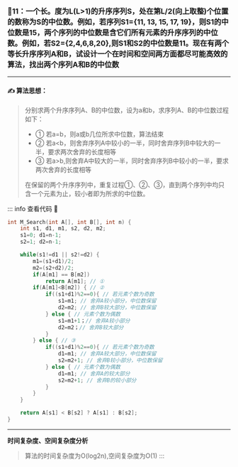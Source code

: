 ### :page_with_curl:11：一个长。度为L(L>1)的升序序列S，处在第L/2(向上取整)个位置的数称为S的中位数。例如，若序列S1={11, 13, 15, 17, 19}，则S1的中位数是15，两个序列的中位数是含它们所有元素的升序序列的中位数。例如，若S2={2,4,6,8,20},则S1和S2的中位数是11。现在有两个等长升序序列A和B，试设计一个在时间和空间两方面都尽可能高效的算法，找出两个序列A和B的中位数
---

#### :writing_hand: 算法思想：
> 分别求两个升序序列A、B的中位数，设为a和b，求序列A、B的中位数过程如下：
> - ① 若a=b，则a或b几位所求中位数，算法结束
> - ② 若a<b，则舍弃序列A中较小的一半，同时舍弃序列B中较大的一半，要求两次舍弃的长度相等
> - ③ 若a>b,则舍弃A中较大的一半，同时舍弃序列B中较小的一半，要求两次舍弃的长度相等
>
> 在保留的两个升序序列中，重复过程①、②、③，直到两个序列中均只含一个元素为止，较小者即为所求的中位数。
 

::: info  查看代码 :cup_with_straw:
```C 
int M_Search(int A[], int B[], int n) {
    int s1, d1, m1, s2, d2, m2;
    s1=0; d1=n-1;
    s2=1; d2=n-1;

    while(s1!=d1 || s2!=d2) {
        m1=(s1+d1)/2;
        m2=(s2+d2)/2;
        if(A[m1] == B[m2])
            return A[m1]; // ①
        if(A[m1]<B[m2]) { // ②
            if((s1+d1)%2==0){ // 若元素个数为奇数
                s1=m1; // 舍弃A较小部分，中位数保留
                d2=m2; // 舍弃B较大部分，中位数保留
            } else { // 元素个数为偶数
                s1=m1+1；// 舍弃A较小部分
                d2=m2；// 舍弃B较大部分
            }
        } else { // ③
            if((s1+d1)%2==0){ // 若元素个数为奇数
                d1=m1; // 舍弃A较大部分，中位数保留
                s2=m2+1; // 舍弃B较小部分，中位数保留
            } else { // 元素个数为偶数
                d1=m1; // 舍弃A的较大部分
                s2=m2+1; // 舍弃B的较小部分
            }
        }
    }

    return A[s1] < B[s2] ? A[s1] : B[s2];
}

```
---
**时间复杂度、空间复杂度分析**
> 算法的时间复杂度为O(log2n),空间复杂度为O(1)
:::

